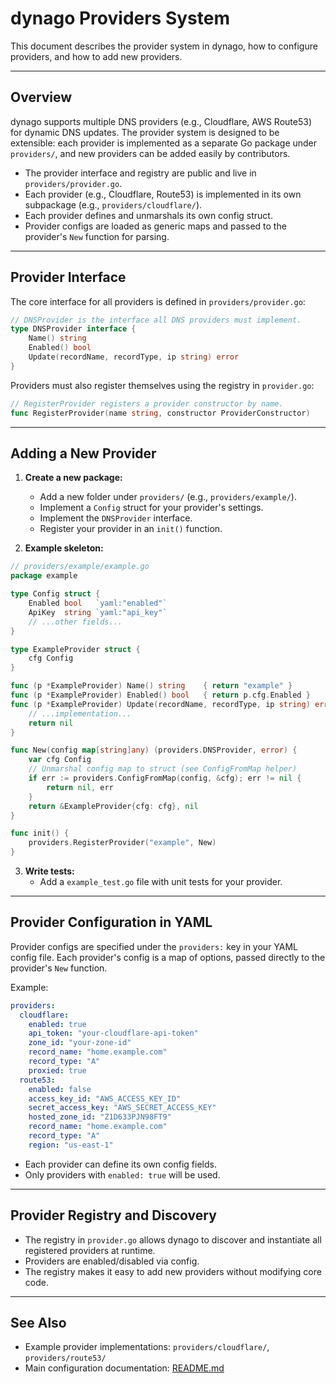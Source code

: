 # dynago Providers System

This document describes the provider system in dynago, how to configure providers, and how to add new providers.

---

## Overview

dynago supports multiple DNS providers (e.g., Cloudflare, AWS Route53) for dynamic DNS updates. The provider system is designed to be extensible: each provider is implemented as a separate Go package under `providers/`, and new providers can be added easily by contributors.

- The provider interface and registry are public and live in `providers/provider.go`.
- Each provider (e.g., Cloudflare, Route53) is implemented in its own subpackage (e.g., `providers/cloudflare/`).
- Each provider defines and unmarshals its own config struct.
- Provider configs are loaded as generic maps and passed to the provider's `New` function for parsing.

---

## Provider Interface

The core interface for all providers is defined in `providers/provider.go`:

```go
// DNSProvider is the interface all DNS providers must implement.
type DNSProvider interface {
    Name() string
    Enabled() bool
    Update(recordName, recordType, ip string) error
}
```

Providers must also register themselves using the registry in `provider.go`:

```go
// RegisterProvider registers a provider constructor by name.
func RegisterProvider(name string, constructor ProviderConstructor)
```

---

## Adding a New Provider

1. **Create a new package:**
   - Add a new folder under `providers/` (e.g., `providers/example/`).
   - Implement a `Config` struct for your provider's settings.
   - Implement the `DNSProvider` interface.
   - Register your provider in an `init()` function.

2. **Example skeleton:**

```go
// providers/example/example.go
package example

type Config struct {
    Enabled bool   `yaml:"enabled"`
    ApiKey  string `yaml:"api_key"`
    // ...other fields...
}

type ExampleProvider struct {
    cfg Config
}

func (p *ExampleProvider) Name() string    { return "example" }
func (p *ExampleProvider) Enabled() bool   { return p.cfg.Enabled }
func (p *ExampleProvider) Update(recordName, recordType, ip string) error {
    // ...implementation...
    return nil
}

func New(config map[string]any) (providers.DNSProvider, error) {
    var cfg Config
    // Unmarshal config map to struct (see ConfigFromMap helper)
    if err := providers.ConfigFromMap(config, &cfg); err != nil {
        return nil, err
    }
    return &ExampleProvider{cfg: cfg}, nil
}

func init() {
    providers.RegisterProvider("example", New)
}
```

3. **Write tests:**
   - Add a `example_test.go` file with unit tests for your provider.

---

## Provider Configuration in YAML

Provider configs are specified under the `providers:` key in your YAML config file. Each provider's config is a map of options, passed directly to the provider's `New` function.

Example:

```yaml
providers:
  cloudflare:
    enabled: true
    api_token: "your-cloudflare-api-token"
    zone_id: "your-zone-id"
    record_name: "home.example.com"
    record_type: "A"
    proxied: true
  route53:
    enabled: false
    access_key_id: "AWS_ACCESS_KEY_ID"
    secret_access_key: "AWS_SECRET_ACCESS_KEY"
    hosted_zone_id: "Z1D633PJN98FT9"
    record_name: "home.example.com"
    record_type: "A"
    region: "us-east-1"
```

- Each provider can define its own config fields.
- Only providers with `enabled: true` will be used.

---

## Provider Registry and Discovery

- The registry in `provider.go` allows dynago to discover and instantiate all registered providers at runtime.
- Providers are enabled/disabled via config.
- The registry makes it easy to add new providers without modifying core code.

---

## See Also
- Example provider implementations: `providers/cloudflare/`, `providers/route53/`
- Main configuration documentation: [README.md](README.md)
